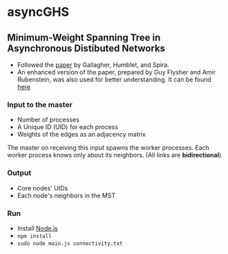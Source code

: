# asyncGHS
## Minimum-Weight Spanning Tree in Asynchronous Distibuted Networks
- Followed the [paper](https://www.cs.tau.ac.il/~afek/p66-gallager.pdf) by
  Gallagher, Humblet, and Spira.
- An enhanced version of the paper, prepared by Guy Flysher and Amir Rubenstein,
  was also used for better understanding. It can be found
[here](https://webcourse.cs.technion.ac.il/236357/Spring2005/ho/WCFiles/MST.pdf)

### Input to the master
- Number of processes
- A Unique ID (UID) for each process
- Weights of the edges as an adjacency matrix

The master on receiving this input spawns the worker processes. Each worker
process knows only about its neighbors. (All links are __bidirectional__)

### Output
- Core nodes' UIDs
- Each node's neighbors in the MST

### Run
- Install [Node.js](https://nodejs.org/en/download/)
- `npm install`
- `sudo node main.js connectivity.txt`
